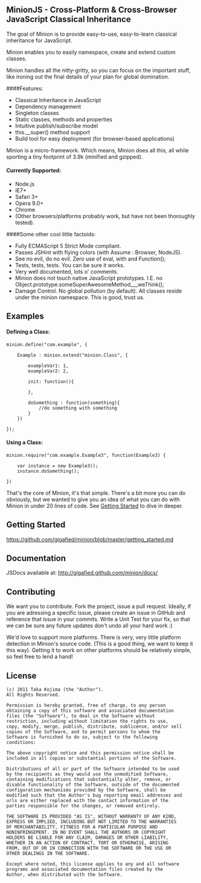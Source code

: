 ## MinionJS - Cross-Platform & Cross-Browser JavaScript Classical Inheritance

The goal of Minion is to provide easy-to-use, easy-to-learn classical inheritance for JavaScript.

Minion enables you to easily namespace, create and extend custom classes.

Minion handles all the nitty-gritty, so you can focus on the important stuff, like ironing out the final details of your plan for global domination.

####Features:

- Classical Inheritance in JavaScript
- Dependency management
- Singleton classes
- Static classes, methods and properties
- Intuitive publish/subscribe model
- this.__super() method support 
- Build tool for easy deployment (for browser-based applications)

Minion is a micro-framework. Which means, Minion does all this, all while sporting a tiny footprint of 3.9k (minified and gzipped).

#### Currently Supported:

- Node.js
- IE7+
- Safari 3+
- Opera 9.0+ 
- Chrome
- (Other browsers/platforms probably work, but have not been thoroughly tested).

####Some other cool little factoids:

- Fully ECMAScript 5 Strict Mode compliant.
- Passes JSHint with flying colors (with Assume : Browser, NodeJS).
- See no evil, do no evil. Zero use of eval, with and Function();
- Tests, tests, tests. You can be sure it works.
- Very well documented, lots o' comments.
- Minion does not touch native JavaScript prototypes. I.E. no Object.prototype.someSuperAwesomeMethod___weThink();
- Damage Control. No global pollution (by default). All classes reside under the minion namespace. This is good, trust us.

## Examples

#### Defining a Class:

	minion.define("com.example", {
	  
	    Example : minion.extend("minion.Class", {

	        exampleVar1: 1,
	        exampleVar2: 2,

  	        init: function(){
	      
	        },

	        doSomething : function(something){
	            //do something with something
	        }
	    })
	    
	});

#### Using a Class:

	minion.require("com.example.Example3", function(Example3) {
	
	    var instance = new Example3();
	    instance.doSomething();
	  
	})

That's the core of Minion, it's that simple. There's a bit more you can do obviously, but we wanted to give you an idea of 
what you can do with Minion in under 20 lines of code. See [Getting Started](https://github.com/gigafied/minion/blob/master/getting_started.md) to dive in deeper.

## Getting Started

https://github.com/gigafied/minion/blob/master/getting_started.md

## Documentation

JSDocs available at: http://gigafied.github.com/minion/docs/


## Contributing

We want you to contribute. Fork the project, issue a pull request. Ideally, if you are adressing a specific issue, please create an issue in GitHub and reference that issue in your commits.
Write a Unit Test for your fix, so that we can be sure any future updates don't undo all your hard work :)

We'd love to support more platforms. There is very, very little platform detection in Minion's source code. (This is a good thing, we want to keep it this way).
Getting it to work on other platforms should be relatively simple, so feel free to lend a hand!

## License

	(c) 2011 Taka Kojima (the "Author").
	All Rights Reserved.

	Permission is hereby granted, free of charge, to any person
	obtaining a copy of this software and associated documentation
	files (the "Software"), to deal in the Software without
	restriction, including without limitation the rights to use,
	copy, modify, merge, publish, distribute, sublicense, and/or sell
	copies of the Software, and to permit persons to whom the
	Software is furnished to do so, subject to the following
	conditions:

	The above copyright notice and this permission notice shall be
	included in all copies or substantial portions of the Software.

	Distributions of all or part of the Software intended to be used
	by the recipients as they would use the unmodified Software,
	containing modifications that substantially alter, remove, or
	disable functionality of the Software, outside of the documented
	configuration mechanisms provided by the Software, shall be
	modified such that the Author's bug reporting email addresses and
	urls are either replaced with the contact information of the
	parties responsible for the changes, or removed entirely.

	THE SOFTWARE IS PROVIDED "AS IS", WITHOUT WARRANTY OF ANY KIND,
	EXPRESS OR IMPLIED, INCLUDING BUT NOT LIMITED TO THE WARRANTIES
	OF MERCHANTABILITY, FITNESS FOR A PARTICULAR PURPOSE AND
	NONINFRINGEMENT. IN NO EVENT SHALL THE AUTHORS OR COPYRIGHT
	HOLDERS BE LIABLE FOR ANY CLAIM, DAMAGES OR OTHER LIABILITY,
	WHETHER IN AN ACTION OF CONTRACT, TORT OR OTHERWISE, ARISING
	FROM, OUT OF OR IN CONNECTION WITH THE SOFTWARE OR THE USE OR
	OTHER DEALINGS IN THE SOFTWARE.

	Except where noted, this license applies to any and all software
	programs and associated documentation files created by the
	Author, when distributed with the Software.